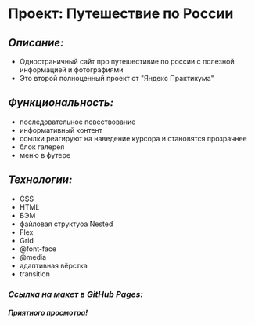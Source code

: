 # Проект: Путешествие по России

## *Описание:*
* Одностраничный сайт про путешестивие по россии с полезной информацией и фотографиями
* Это второй полноценный проект от "Яндекс Практикума"

## *Функциональность:*
* последовательное повествование
* информативный контент
* ссылки реагируют на наведение курсора и становятся прозрачнее
* блок галерея
* меню в футере

## *Технологии:*
* CSS
* HTML
* БЭМ
* файловая структуоа Nested
* Flex
* Grid
* @font-face
* @media
* адаптивная вёрстка
* transition

### *Ссылка на макет в GitHub Pages:*

#### *Приятного просмотра!*